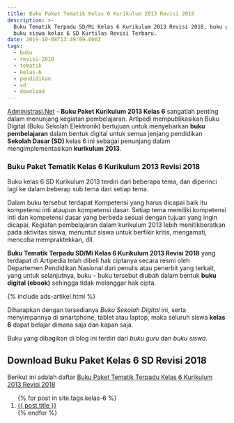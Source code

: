 ```yaml
---
title: Buku Paket Tematik Kelas 6 Kurikulum 2013 Revisi 2018
description: >-
  Buku Tematik Terpadu SD/Mi Kelas 6 Kurikulum 2013 Revisi 2018, buku guru dan
  buku siswa kelas 6 SD Kurtilas Revisi Terbaru.
date: 2019-10-08T13:49:09.000Z
tags:
  - buku
  - revisi-2018
  - tematik
  - kelas-6
  - pendidikan
  - sd
  - download
---
```


[Administrasi.Net](/ "Administrasi.Net") - **Buku Paket Kurikulum 2013 Kelas 6** sangatlah penting dalam menunjang kegiatan pembelajaran. Artipedi mempublikasikan Buku Digital (Buku Sekolah Elektronik) bertujuan untuk menyebarkan **buku pembelajaran** dalam bentuk digital untuk semua jenjang pendidikan **Sekolah Dasar (SD)** kelas 6 ini sebagai penunjang dalam mengimplementasikan **kurikulum 2013**.

### Buku Paket Tematik Kelas 6 Kurikulum 2013 Revisi 2018
Buku kelas 6 SD Kurikulum 2013 terdiri dari beberapa tema, dan diperinci lagi ke dalam beberap sub tema dari setiap tema.

Dalam buku tersebut terdapat Kompetensi yang harus dicapai baik itu kompetensi inti ataupun kompetensi dasar. Setiap tema memiliki kompetensi inti dan kompetensi dasar yang berbeda sesuai dengan tujuan yang ingin dicapai. Kegiatan pembelajaran dalam kurikulum 2013 lebih menitikberatkan pada aktivitas siswa, menuntut siswa untuk berfikir kritis, mengamati, mencoba mempraktekkan, dll.

**Buku Tematik Terpadu SD/Mi Kelas 6 Kurikulum 2013 Revisi 2018** yang terdapat di Artipedia telah dibeli hak ciptanya secara resmi oleh Departemen Pendidikan Nasional dari penulis atau penerbit yang terkait, yang untuk selanjutnya, buku - buku tersebut diubah dalam bentuk **buku digital (ebook)** sehingga tidak melanggar hak cipta.

{% include ads-artikel.html %}

Diharapkan dengan tersedianya *Buku Sekolah Digital* ini, serta menyimpannya di smartphone, tablet atau laptop, maka seluruh siswa **kelas 6** dapat belajar dimana saja dan kapan saja.

Buku yang dibagikan di blog ini terdiri dari *buku guru* dan *buku siswa*.

## Download Buku Paket Kelas 6 SD Revisi 2018
Berikut ini adalah daftar [Buku Paket Tematik Terpadu Kelas 6 Kurikulum 2013 Revisi 2018](/bse/buku-tematik-sd-mi-kelas-6 "Buku Tematik Kelas 6 SD Terpadu Kurikulum 2013 Revisi 2018")

<ol class="arti">{% for post in site.tags.kelas-6 %}
<li class="{% if page.title == post.title %}current{% endif %}">
<a href="{{ post.url }}" title="{{ post.title }}">{{ post.title }}</a>
</li>
{% endfor %}
</ol>


